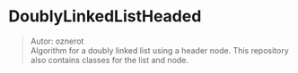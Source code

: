 # DoublyLinkedListHeaded  
> Autor: oznerot  
Algorithm for a doubly linked list using a header node. This repository also contains classes for the list and node.
